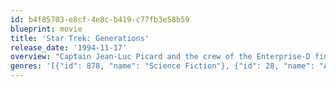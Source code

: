 ```yaml
---
id: b4f85703-e8cf-4e8c-b419-c77fb3e58b59
blueprint: movie
title: 'Star Trek: Generations'
release_date: '1994-11-17'
overview: "Captain Jean-Luc Picard and the crew of the Enterprise-D find themselves at odds with the renegade scientist Soran who is destroying entire star systems. Only one man can help Picard stop Soran's scheme...and he's been dead for seventy-eight years."
genres: '[{"id": 878, "name": "Science Fiction"}, {"id": 28, "name": "Action"}, {"id": 12, "name": "Adventure"}, {"id": 53, "name": "Thriller"}]'
---
```

